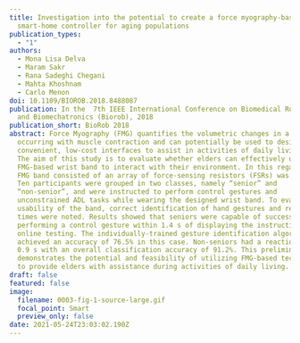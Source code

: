 ```yaml
---
title: Investigation into the potential to create a force myography-based
  smart-home controller for aging populations
publication_types:
  - "1"
authors:
  - Mona Lisa Delva
  - Maram Sakr
  - Rana Sadeghi Chegani
  - Mahta Khoshnam
  - Carlo Menon
doi: 10.1109/BIOROB.2018.8488087
publication: In the  7th IEEE International Conference on Biomedical Robotics
  and Biomechatronics (Biorob), 2018
publication_short: BioRob 2018
abstract: Force Myography (FMG) quantifies the volumetric changes in a limb
  occurring with muscle contraction and can potentially be used to design
  convenient, low-cost interfaces to assist in activities of daily living (ADL).
  The aim of this study is to evaluate whether elders can effectively use an
  FMG-based wrist band to interact with their environment. In this regard, an
  FMG band consisted of an array of force-sensing resistors (FSRs) was designed.
  Ten participants were grouped in two classes, namely “senior” and
  “non-senior”, and were instructed to perform control gestures and
  unconstrained ADL tasks while wearing the designed wrist band. To evaluate the
  usability of the band, correct identification of hand gestures and reaction
  times were noted. Results showed that seniors were capable of successfully
  performing a control gesture within 1.4 s of displaying the instruction during
  online testing. The individually-trained gesture identification algorithm
  achieved an accuracy of 76.5% in this case. Non-seniors had a reaction time of
  0.9 s with an overall classification accuracy of 91.2%. This preliminary study
  demonstrates the potential and feasibility of utilizing FMG-based technology
  to provide elders with assistance during activities of daily living.
draft: false
featured: false
image:
  filename: 0003-fig-1-source-large.gif
  focal_point: Smart
  preview_only: false
date: 2021-05-24T23:03:02.190Z
---
```

